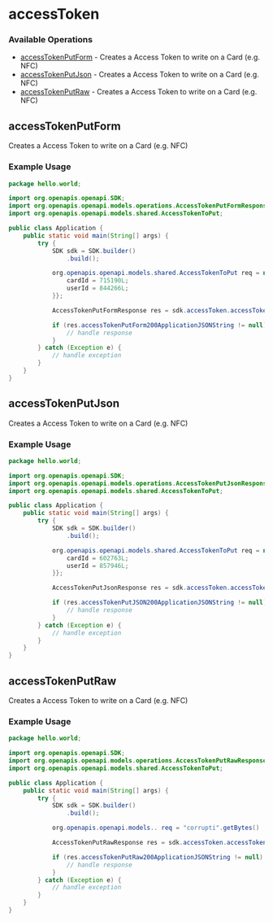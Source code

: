 # accessToken

### Available Operations

* [accessTokenPutForm](#accesstokenputform) - Creates a Access Token to write on a Card (e.g. NFC)
* [accessTokenPutJson](#accesstokenputjson) - Creates a Access Token to write on a Card (e.g. NFC)
* [accessTokenPutRaw](#accesstokenputraw) - Creates a Access Token to write on a Card (e.g. NFC)

## accessTokenPutForm

Creates a Access Token to write on a Card (e.g. NFC)

### Example Usage

```java
package hello.world;

import org.openapis.openapi.SDK;
import org.openapis.openapi.models.operations.AccessTokenPutFormResponse;
import org.openapis.openapi.models.shared.AccessTokenToPut;

public class Application {
    public static void main(String[] args) {
        try {
            SDK sdk = SDK.builder()
                .build();

            org.openapis.openapi.models.shared.AccessTokenToPut req = new AccessTokenToPut() {{
                cardId = 715190L;
                userId = 844266L;
            }};            

            AccessTokenPutFormResponse res = sdk.accessToken.accessTokenPutForm(req);

            if (res.accessTokenPutForm200ApplicationJSONString != null) {
                // handle response
            }
        } catch (Exception e) {
            // handle exception
        }
    }
}
```

## accessTokenPutJson

Creates a Access Token to write on a Card (e.g. NFC)

### Example Usage

```java
package hello.world;

import org.openapis.openapi.SDK;
import org.openapis.openapi.models.operations.AccessTokenPutJsonResponse;
import org.openapis.openapi.models.shared.AccessTokenToPut;

public class Application {
    public static void main(String[] args) {
        try {
            SDK sdk = SDK.builder()
                .build();

            org.openapis.openapi.models.shared.AccessTokenToPut req = new AccessTokenToPut() {{
                cardId = 602763L;
                userId = 857946L;
            }};            

            AccessTokenPutJsonResponse res = sdk.accessToken.accessTokenPutJson(req);

            if (res.accessTokenPutJSON200ApplicationJSONString != null) {
                // handle response
            }
        } catch (Exception e) {
            // handle exception
        }
    }
}
```

## accessTokenPutRaw

Creates a Access Token to write on a Card (e.g. NFC)

### Example Usage

```java
package hello.world;

import org.openapis.openapi.SDK;
import org.openapis.openapi.models.operations.AccessTokenPutRawResponse;
import org.openapis.openapi.models.shared.AccessTokenToPut;

public class Application {
    public static void main(String[] args) {
        try {
            SDK sdk = SDK.builder()
                .build();

            org.openapis.openapi.models.. req = "corrupti".getBytes()            

            AccessTokenPutRawResponse res = sdk.accessToken.accessTokenPutRaw(req);

            if (res.accessTokenPutRaw200ApplicationJSONString != null) {
                // handle response
            }
        } catch (Exception e) {
            // handle exception
        }
    }
}
```
